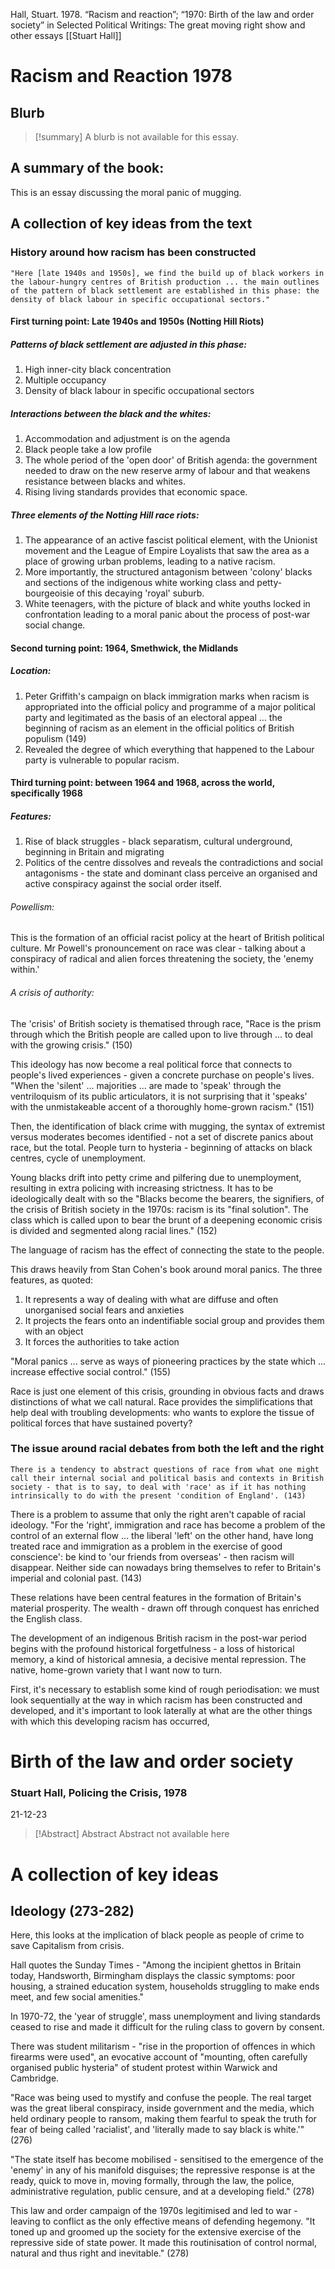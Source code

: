 Hall, Stuart. 1978. “Racism and reaction”; “1970: Birth of the law and order society” in Selected Political Writings: The great moving right show and other essays
[[Stuart Hall]]

# Racism and Reaction 1978

## Blurb

>[!summary]
> A blurb is not available for this essay.

## A summary of the book:

This is an essay discussing the moral panic of mugging.

## A collection of key ideas from the text

### History around how racism has been constructed

```ad-quote
"Here [late 1940s and 1950s], we find the build up of black workers in the labour-hungry centres of British production ... the main outlines of the pattern of black settlement are established in this phase: the density of black labour in specific occupational sectors."
```

#### First turning point: **Late 1940s and 1950s (Notting Hill Riots)**

##### **Patterns of black settlement are adjusted in this phase:**
1. High inner-city black concentration
2. Multiple occupancy
3. Density of black labour in specific occupational sectors
##### **Interactions between the black and the whites:**
1. Accommodation and adjustment is on the agenda
2. Black people take a low profile
3. The whole period of the 'open door' of British agenda: the government needed to draw on the new reserve army of labour and that weakens resistance between blacks and whites.
4. Rising living standards provides that economic space.

##### Three elements of the Notting Hill race riots:
1. The appearance of an active fascist political element, with the Unionist movement and the League of Empire Loyalists that saw the area as a place of growing urban problems, leading to a native racism.
2. More importantly, the structured antagonism between 'colony' blacks and sections of the indigenous white working class and petty-bourgeoisie of this decaying 'royal' suburb.
3. White teenagers, with the picture of black and white youths locked in confrontation leading to a moral panic about the process of post-war social change.

#### Second turning point: 1964, Smethwick, the Midlands

##### Location:
1. Peter Griffith's campaign on black immigration marks when racism is appropriated into the official policy and programme of a major political party and legitimated as the basis of an electoral appeal ... the beginning of racism as an element in the official politics of British populism (149)
2. Revealed the degree of which everything that happened to the Labour party is vulnerable to popular racism.

#### Third turning point: between 1964 and 1968, across the world, specifically 1968

##### Features:
1. Rise of black struggles - black separatism, cultural underground, beginning in Britain and migrating
2. Politics of the centre dissolves and reveals the contradictions and social antagonisms - the state and dominant class perceive an organised and active conspiracy against the social order itself.

###### Powellism:
This is the formation of an official racist policy at the heart of British political culture.
Mr Powell's pronouncement on race was clear - talking about a conspiracy of radical and alien forces threatening the society, the 'enemy within.'

###### A crisis of authority: 
The 'crisis' of British society is thematised through race, "Race is the prism through which the British people are called upon to live through ... to deal with the growing crisis." (150)

This ideology has now become a real political force that connects to people's lived experiences - given a concrete purchase on people's lives. "When the 'silent' ... majorities ... are made to 'speak' through the ventriloquism of its public articulators, it is not surprising that it 'speaks' with the unmistakeable accent of a thoroughly home-grown racism." (151)

Then, the identification of black crime with mugging, the syntax of extremist versus moderates becomes identified - not a set of discrete panics about race, but the total. People turn to hysteria - beginning of attacks on black centres, cycle of unemployment.

Young blacks drift into petty crime and pilfering due to unemployment, resulting in extra policing with increasing strictness. It has to be ideologically dealt with so the "Blacks become the bearers, the signifiers, of the crisis of British society in the 1970s: racism is its "final solution". The class which is called upon to bear the brunt of a deepening economic crisis is divided and segmented along racial lines." (152)

The language of racism has the effect of connecting the state to the people.

This draws heavily from Stan Cohen's book around moral panics. The three features, as quoted:
1. It represents a way of dealing with what are diffuse and often unorganised social fears and anxieties
2. It projects the fears onto an indentifiable social group and provides them with an object
3. It forces the authorities to take action

"Moral panics ... serve as ways of pioneering practices by the state which ... increase effective social control." (155)

Race is just one element of this crisis, grounding in obvious facts and draws distinctions of what we call natural. Race provides the simplifications that help deal with troubling developments: who wants to explore the tissue of political forces that have sustained poverty?


### The issue around racial debates from both the left and the right

```ad-quote
There is a tendency to abstract questions of race from what one might call their internal social and political basis and contexts in British society - that is to say, to deal with 'race' as if it has nothing intrinsically to do with the present 'condition of England'. (143)
```

There is a problem to assume that only the right aren't capable of racial ideology. "For the 'right', immigration and race has become a problem of the control of an external flow ... the liberal 'left' on the other hand, have long treated race and immigration as a problem in the exercise of good conscience': be kind to 'our friends from overseas' - then racism will disappear. Neither side can nowadays bring themselves to refer to Britain's imperial and colonial past. (143)

These relations have been central features in the formation of Britain's material prosperity. The wealth - drawn off through conquest has enriched the English class.

The development of an indigenous British racism in the post-war period begins with the profound historical forgetfulness - a loss of historical memory, a kind of historical amnesia, a decisive mental repression. The native, home-grown variety that I want now to turn.

First, it's necessary to establish some kind of rough periodisation: we must look sequentially at the way in which racism has been constructed and developed, and it's important to look laterally at what are the other things with which this developing racism has occurred,

# Birth of the law and order society

### Stuart Hall, Policing the Crisis, 1978
21-12-23

>[!Abstract] Abstract
> Abstract not available here
# **A collection of key ideas**

## Ideology (273-282)

Here, this looks at the implication of black people as people of crime to save Capitalism from crisis.

Hall quotes the Sunday Times - "Among the incipient ghettos in Britain today, Handsworth, Birmingham displays the classic symptoms: poor housing, a strained education system, households struggling to make ends meet, and few social amenities." 

In 1970-72, the 'year of struggle', mass unemployment and living standards ceased to rise and made it difficult for the ruling class to govern by consent.

There was student militarism - "rise in the proportion of offences in which firearms were used", an evocative account of "mounting, often carefully organised public hysteria" of student protest within Warwick and Cambridge.

"Race was being used to mystify and confuse the people. The real target was the great liberal conspiracy, inside government and the media, which held ordinary people to ransom, making them fearful to speak the truth for fear of being called 'racialist', and 'literally made to say black is white.'" (276)

"The state itself has become mobilised - sensitised to the emergence of the 'enemy' in any of his manifold disguises; the repressive response is at the ready, quick to move in, moving formally, through the law, the police, administrative regulation, public censure, and at a developing field." (278)

This law and order campaign of the 1970s legitimised and led to war - leaving to conflict as the only effective means of defending hegemony. "It toned up and groomed up the society for the extensive exercise of the repressive side of state power. It made this routinisation of control normal, natural and thus right and inevitable." (278)
